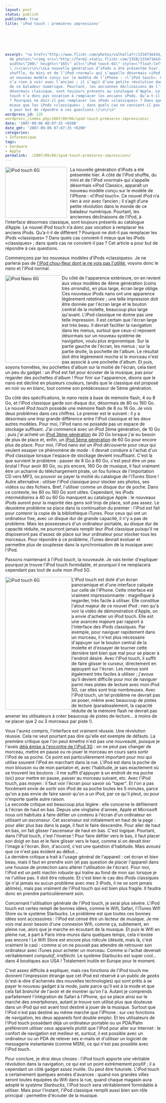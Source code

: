 ```yaml
---
layout: post
status: publish
published: true
title: 'iPod touch : premières impressions'

  
  



excerpt: "<a href=\"http://www.flickr.com/photos/valhallafr/1334716434/\" title=\"Partage
  de photos\"><img src=\"http://farm2.static.flickr.com/1358/1334716434_cf98f40f80_o.jpg\"
  width=\"200\" height=\"165\" alt=\"iPod touch 6G\" style=\"float:left; margin-right:10px;\"
  \ /></a>\r\n\r\nLa nouvelle génération d’iPods a été présentée hier. A côté de l’iPod
  shuffle, du mini et de l’iPod «normal» qui s’appelle désormais «iPod Classic», apparaît
  un nouveau modèle conçu sur le modèle de l’iPhone : «l’iPod touch». Ce nouvel iPod
  n’a rien à voir avec l’ancien ; il s’agit d’une petite révolution dans le monde
  de ce baladeur numérique. Pourtant, les anciennes déclinaisons de l’iPod, à l’interface
  désormais classique, sont toujours présents au catalogue d’Apple. Le nouvel iPod
  touch n’a donc pas vocation à remplacer les anciens iPods. Qu’a-t-il de différent
  ? Pourquoi ne doit-il pas remplacer les iPods «classiques» ? Dans quels cas convient-il
  mieux que les iPods «classiques» ; dans quels cas ne convient-il pas ? Cet article
  a pour but de répondre à ces questions.\r\n\r\n"
wordpress_id: 125
wordpress_/index.php/2007/09/06/ipod-touch-premieres-impressions/
date: '2007-09-06 08:07:35 +0200'
date_gmt: '2007-09-06 07:07:35 +0200'
categories:
- Informatique
tags:
- hardware
- Apple
permalink:  /2007/09/06/ipod-touch-premieres-impressions/
---
```

<p><a href="http://www.flickr.com/photos/valhallafr/1334716434/" title="Partage de photos"><img src="http://farm2.static.flickr.com/1358/1334716434_cf98f40f80_o.jpg" width="200" height="165" alt="iPod touch 6G" style="float:left; margin-right:10px;"  /></a></p>
<p>La nouvelle génération d’iPods a été présentée hier. A côté de l’iPod shuffle, du mini et de l’iPod «normal» qui s’appelle désormais «iPod Classic», apparaît un nouveau modèle conçu sur le modèle de l’iPhone : «l’iPod touch». Ce nouvel iPod n’a rien à voir avec l’ancien ; il s’agit d’une petite révolution dans le monde de ce baladeur numérique. Pourtant, les anciennes déclinaisons de l’iPod, à l’interface désormais classique, sont toujours présents au catalogue d’Apple. Le nouvel iPod touch n’a donc pas vocation à remplacer les anciens iPods. Qu’a-t-il de différent ? Pourquoi ne doit-il pas remplacer les iPods «classiques» ? Dans quels cas convient-il mieux que les iPods «classiques» ; dans quels cas ne convient-il pas ? Cet article a pour but de répondre à ces questions.</p>
<p><a id="more"></a><a id="more-125"></a></p>
<p>Commençons par les nouveaux modèles d’iPods «classiques». Je ne parlerai pas de <a href="http://www.valhalla.fr/index.php/2005/02/10/sondage-debile-a-base-dipod-shuffle/">l'iPod chou-fleur dont je ne vois pas l'utilité</a>, voyons donc le <i>nano</i> et l'iPod normal.</p>
<p><a href="http://www.flickr.com/photos/valhallafr/1334632140/" title="Partage de photos"><img src="http://farm2.static.flickr.com/1358/1334632140_9fa998b708_o.jpg" width="184" height="283" alt="iPod Nano 6G" style="float:left;" /></a></p>
<p>Du côté de l'apparence extérieure, on en revient aux vieux modèles de 4ème génération (coins très <i>arrondis</i>), en plus large, écran large oblige. Ces nouveaux iPods nano ont une apparence légèrement <i>ratatinée</i> ; une telle impression doit être donnée par l'écran large et le bouton central de la molette, beaucoup plus large qu'avant. L'iPod classique ne donne pas une telle impression. Il est certain que l'écran large est très beau. Il devrait faciliter la navigation dans les menus, surtout que ceux-ci reposent désormais sur un nouveau système de navigation, voulu plus ergonomique. Sur la partie gauche de l'écran, les menus ; sur la partie droite, la pochette de l'album. Le résultat doit être légèrement moche si le morceau n'est pas associé à une pochette d'album. Et puis, soyons honnêtes, les pochettes d'album sur la moitié de l'écran, cela tient un peu du gadget : un iPod est fait pour écouter de la musique, pas pour regarder des pochettes d'album ! Pour finir sur l'apparence, disons que le nano est décliné en plusieurs couleurs, tandis que le classique est proposé en noir ou en blanc, tout comme son prédécesseur de 5ème génération.</p>
<p>Du côté des spécifications, le <i>nano</i> reste à base de mémoire flash, 4 ou 8 Go, et l'iPod <i>classique</i> garde son disque dur, désormais de 80 ou 160 Go. Le nouvel iPod <i>touch</i> possède une mémoire flash de 8 ou 16 Go. Je vois deux problèmes dans ces chiffres. Le premier est le suivant : il y a désormais une trop grande différence entre l'iPod classique et les deux autres modèles. Pour moi, l'iPod nano ne possède pas un espace de stockage suffisant. J'ai commencé avec un iPod 2ème génération, de 10 Go ; puis j'ai acheté un <a href="http://www.valhalla.fr/index.php/2004/08/29/de-lipod-3g/">iPod 3ème génération</a> de 20 Go lorsque j'ai eu besoin de plus de place et, enfin, un <a href="http://www.valhalla.fr/index.php/2005/11/11/test-de-lipod-video-5g/">iPod 5ème génération</a> de 60 Go pour encore plus de place. Pour moi, l'iPod nano est un iPod <i>découverte</i> pour ceux qui veulent essayer ce phénomène de mode : il devrait conduire à l'achat d'un iPod classique lorsque l'espace de stockage devient insuffisant. C'est là que survient le problème : passer de 8 Go à 80 Go, c'est peut être un peu brutal ! Pour avoir 80 Go, ou pis encore, 160 Go de musique, il faut vraiment être un acharné du téléchargement pirate, un fou furieux de l'importation CD vers MP3, ou pouvoir se payer la moitié du catalogue de l'iTunes Store ! Autre alternative : utiliser l'iPod classique pour stocker ses photos, ses vidéos ou des fichiers. Bref, l'utiliser comme un disque dur de poche. Dans ce contexte, les 80 ou 160 Go sont utiles. Cependant, les iPods <i>intermédiaires</i> à 40 ou 60 Go manquent au catalogue Apple : le nouveaux iPods auront pour la majorité des gens soit trop de place, soit pas assez. Le deuxième problème se place dans la continuation du premier : l'iPod est fait pour contenir la copie de la bibliothèque iTunes. Pour ceux qui ont un ordinateur fixe, avec un disque dur de grande capacité, il n'y a pas de problème. Mais les possesseurs d'un ordinateur portable, au disque dur de capacité réduite, ne pourront jamais remplir leur iPod classique puisqu'il ne disposeront pas d'assez de place sur leur ordinateur pour stocker tous les morceaux. Pour répondre à ce problème, iTunes devrait évoluer et permettre plus de souplesse dans la synchronisation de la musique avec l'iPod.</p>
<p>Passons maintenant à l'iPod <i>touch</i>, la nouveauté. Je vais tenter d'expliquer pourquoi je trouve l'iPod touch formidable, et pourquoi il ne remplacera cependant pas tout de suite mon iPod 5G.</p>
<p><a href="http://www.flickr.com/photos/valhallafr/1334632144/" title="Partage de photos"><img src="http://farm2.static.flickr.com/1303/1334632144_94f3fa7fc7_o.jpg" width="215" height="430" alt="iPod touch 6G" style="float:left;" /></a></p>
<p>L'iPod touch est doté d'un écran panoramique et d'une interface calquée sur celle de l'iPhone. Cette interface est vraiment impressionnante : magnifique à regarder, très facile à utiliser. Elle constitue l'atout majeur de ce nouvel iPod : rien qu'à voir la vidéo de démonstration d'Apple, on a envie d'acheter un iPod touch. Elle est une avancée majeure par rapport à l'interface des iPods classiques. Par exemple, pour naviguer rapidement dans un morceau, il n'est plus nécessaire d'appuyer sur le bouton central de la molette et d'essayer de tourner cette dernière tant bien que mal pour se placer à l'endroit désiré. Avec l'iPod touch, il suffit de faire glisser le curseur, directement en appuyant sur l'écran. Les menus sont également très faciles à utiliser ; j'avoue qu'il devient difficile pour moi de naviguer parmi mes pistes de lecture avec mon iPod 5G, car elles sont trop nombreuses. Avec l'iPod touch, un tel problème ne devrait pas se poser, même avec beaucoup de pistes de lecture (paradoxalement, la capacité réduite de la mémoire flash ne devrait pas amener les utilisateurs à créer beaucoup de pistes de lecture... à moins de ne placer que 2 ou 3 morceaux par piste !). </p>
<p>Vous l'aurez compris, l'interface est vraiment réussie. Une révolution réussie. Cela ne veut pourtant pas dire qu'elle est exempte de défauts. La première critique que l'on peut émettre n'est pas une nouveauté, puisque je l'avais <a href="http://www.valhalla.fr/index.php/2004/08/29/de-lipod-3g/">déjà émise à l'encontre de l'iPod 3G</a> : on ne peut pas changer de morceau, mettre en pause ou re-jouer le morceau en cours sans sortir l'iPod de sa poche. Ce point est particulièrement important pour moi qui utilise souvent l'iPod en marchant dans la rue. L'iPod est dans la poche de mon blouson ou de mon pantalon et, avec l'habitude, je sais exactement où se trouvent les boutons : il me suffit d'appuyer à un endroit de ma poche (sic) pour mettre en pause, passer au morceau suivant, etc. Avec l'iPod touch, pas moyen : il faut voir l'écran pour savoir où "taper". Et l'on a pas forcément envie de sortir son iPod de sa poche toutes les 5 minutes, parce qu'on a pas envie de faire savoir qu'on a un iPod, par ce qu'il pleut, ou pour n'importe quelle autre raison.<br />
La seconde critique est beaucoup plus légère : elle concerne le défilement à l'écran de haut en bas. Depuis une vingtaine d'année, Apple et Microsoft nous ont habitués à faire défiler un contenu à l'écran d'un ordinateur en utilisant un <i>ascenseur</i>. Cet ascenseur est initialement en haut de la page : pour aller plus bas dans la page, il faut le faire descendre. Pour aller de haut en bas, on fait glisser l'ascenseur de haut en bas. C'est logique. Pourtant, dans l'iPod touch, c'est l'inverse ! Pour faire défiler vers le bas, il faut placer son doigt en bas et le faire glisser vers le haut, comme si on devait <i>tirer</i> l'image à l'écran. Bon, d'accord, c'est une question d'habitude. Mais avouez que ce n'est pas évident au début...<br />
La dernière critique a trait à l'usage général de l'appareil : cet écran et bien beau, mais il faut en prendre soin (et pas question de placer l'appareil dans une housse de protection sans altérer l'utilisation de l'écran). Pour moi, l'iPod est un petit machin robuste qui traîne au fond de mon sac lorsque je ne l'utilise pas. Il doit être robuste. Et c'est bien le cas des iPods classiques (je n'ai jamais eu aucun problème avec mes 3 iPods, il ne se sont jamais abîmés), mais pas vraiment de l'iPod touch qui est bien plus fragile. Il faudra donc en prendre particulièrement soin.</p>
<p>Concernant l'utilisation générale de l'iPod touch, je serai plus sévère. L'iPod touch est certes rempli de bonnes idées, comme le Wifi, Safari, l'iTunes Wifi Store ou le système Starbucks. Le problème est que toutes ces bonnes idées sont accessoires : l'iPod est censé être un lecteur de musique. Je me vois mal avoir besoin d'une connexion Wifi, comme ça, subitement, en pleine rue, alors que je marche en écoutant de la musique. Et puis le Wifi en pleine rue, à part à Paris intra-muros dans quelques temps, cela n'existe pas encore ! Le Wifi Store est encore plus ridicule (désolé, mais là, c'est vraiment le cas) : comme si on ne pouvait pas attendre de retrouver son ordinateur avec iTunes pour acheter un morceau. Comme si l'achat devenait véritablement <i>compulsif</i>, <i>irréfléchi</i>. Le système Starbucks est super cool... dans 4 boutiques aux USA ! Totalement inutile en Europe pour le moment.</p>
<p>C'est assez difficile à expliquer, mais ces fonctions de l'iPod touch me donnent l'impression étrange que cet iPod est réservé à un public de <i>geeks</i> (c'est-à-dire d'acharnés des nouvelles technologies) qui sont prêts à se payer le nouveau gadget à la mode, juste parce qu'il est à la mode et que cela fait <i>branché</i> de l'avoir et de montrer qu'on l'a. Autant je comprends parfaitement l'intégration de Safari à l'iPhone, qui se place ainsi sur le marché des <i>smartphones</i>, autant je trouve son utilisé plus que douteuse dans un iPod qui est avant tout destiné à jouer de la musique. Surtout que l'iPod n'est pas destiné au même marché que l'iPhone : sur ces fonctions de navigation, les deux appareils font double emploi. Et les utilisateurs de l'iPod touch possédant déjà un ordinateur portable ou un PDA/Palm préféreront utiliser ceux appareils plutôt que l'iPod pour aller sur Internet : le confort de navigation est meilleur et, surtout, il est possible avec un ordinateur ou un PDA de relever ses e-mails et d'utiliser un logiciel de messagerie instantanée (comme MSN), ce qui n'est pas possible avec l'iPod touch.</p>
<p>Pour conclure, je dirai deux choses : l'iPod touch apporte une véritable révolution dans la navigation, ce qui est un point extrèmement positif ; il a cependant un côté gadget assez inutile. Ou peut être futuriste. L'iPod touch a certainement quelques années d'avances : quand nos grandes villes seront toutes équipées du Wifi dans la rue, quand chaque magasin aura adopté le <i>système Starbucks</i>, l'iPod touch sera véritablement formidable à utiliser. Mais pour l'instant, l'iPod classique remplit aussi bien son rôle principal : permettre d'écouter de la musique.</p>
